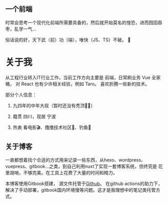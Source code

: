 ## 一个前端 

时常会思考一个现代化前端所需要具备的，然后就开始莫名的惶恐，进而囫囵吞枣，乱学一气…  

俗话说的好，天下武（前）功（端），唯快（JS、TS）不破。 :eyes:  

# 关于我

从工程行业转入IT行业工作，当前工作方向主要是 前端，日常刷业务 Vue 全家桶， 对 React 也有少许相关经验，例如 Taro。 喜欢折腾一些新的技术。

部分个人信息：  

1. 九四年的中年大叔（暂时还没有秃顶👩‍🦲）  

2. 籍贯 四川，现居 宁波  

3. 热衷 看电影🎬、撸撸技术社区📖、钓鱼🎣 

## 关于博客  

一直都想着找个合适的方式用来记录一些东西，从hexo、wordpress、vuepress、gitbook…之类，到自己利用nuxt了实现一套博客系统，但终究是 花里胡哨，不够完美。在工具上花费了大量的时间和精力。  

本博客使用Gitbook搭建， 源文件托管于[Github](https://github.com/scsunyuan/book)。 在github actions的助力下，解决了手动部署，gitbook国内环境慢等问题。这才是我理想中的笔记类托管方式。  


